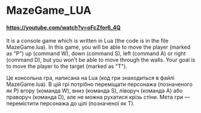 # MazeGame_LUA

#### https://youtube.com/watch?v=oFcZfor6_4Q

 It is a console game which is written in Lua (the code is in the file MazeGame.lua). In this game, you will be able to move the player (marked as "P") up (command W), down (command S), left (command A) or right (command D), but you won't be able to move through the walls. Your goal is to move the player to the target (marked as "T").

 Це консольна гра, написана на Lua (код гри знаходиться в файлі MazeGame.lua). В цій грі потрібно переміщати персонажа (позначеного як P) вгору (команда W), вниз (команда S), ліворуч (команда A) або праворуч (команда D), але не можна рухатися крізь стіни. Мета гри — перемістити персонажа до цілі (позначеної як Т).
 

